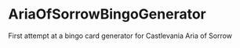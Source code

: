 # AriaOfSorrowBingoGenerator
First attempt at a bingo card generator for Castlevania Aria of Sorrow
